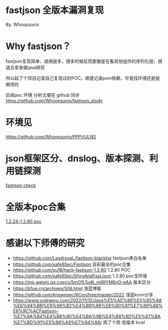 # fastjson 全版本漏洞复现
By. Whoopsunix

# Why fastjson？
fastjson复现简单、调用链多，很多时候反而更像是在看其他组件的序列化链，很适合拿来做java研究

所以起了个项目记录自己复现过的POC，顺便记录pom依赖，毕竟找环境还是挺麻烦的

后续poc 环境 分析文章在 github 同步
https://github.com/Whoopsunix/fastjson_study

# 环境见
https://github.com/Whoopsunix/PPPVULNS

# json框架区分、dnslog、版本探测、利用链探测
[fastjson check](fastjsonCheck/fastjsonCheck.md)

# 全版本poc合集
[1.2.24-1.2.80 poc](recurring.md)

# 感谢以下师傅的研究
+  https://github.com/LeadroyaL/fastjson-blacklist fastjson黑白名单
+  https://github.com/safe6Sec/Fastjson  目前最全的poc合集
+  https://github.com/su18/hack-fastjson-1.2.80 1.2.80 POC
+  https://github.com/safe6Sec/ShiroAndFastJson 1.2.80 poc含环境
+  https://mp.weixin.qq.com/s/5mO1L5o8j_m6RYM6nO-pAA  版本区分
+  https://b1ue.cn/archives/506.html 浅蓝博客
+  https://github.com/knownsec/KCon/tree/master/2022 浅蓝kcon分享
+  https://www.yulegeyu.com/2022/11/12/Java%E5%AE%89%E5%85%A8%E6%94%BB%E9%98%B2%E4%B9%8B%E8%80%81%E7%89%88%E6%9C%ACFastjson-%E7%9A%84%E4%B8%80%E4%BA%9B%E4%B8%8D%E5%87%BA%E7%BD%91%E5%88%A9%E7%94%A8/ 雨了个雨 低版本 bcel
